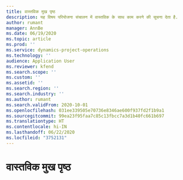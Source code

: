 ```yaml
---
title: वास्तविक मुख पृष्ठ
description: यह विषय परियोजना संचालन में वास्तविक के साथ काम करने की सूचना देता है.
author: rumant
manager: AnnBe
ms.date: 06/19/2020
ms.topic: article
ms.prod: ''
ms.service: dynamics-project-operations
ms.technology: ''
audience: Application User
ms.reviewer: kfend
ms.search.scope: ''
ms.custom: ''
ms.assetid: ''
ms.search.region: ''
ms.search.industry: ''
ms.author: rumant
ms.search.validFrom: 2020-10-01
ms.openlocfilehash: 031ee339505e70736e8346ae600f937fd2f1b9a1
ms.sourcegitcommit: 99ea23f95faa7c85c13fbcc7a3d1b40fc661b697
ms.translationtype: HT
ms.contentlocale: hi-IN
ms.lasthandoff: 06/22/2020
ms.locfileid: "3752131"
---
```

# <a name="actuals-home-page"></a>वास्तविक मुख पृष्ठ

